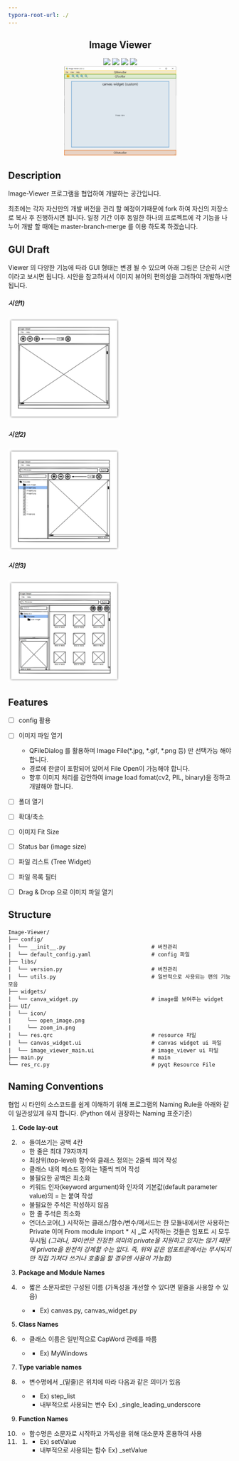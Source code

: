 ```yaml
---
typora-root-url: ./
---
```


<h2 align="center">
  Image Viewer
</h2>

<div align="center">
  <img src="https://img.shields.io/badge/python-v3.8-blue.svg"/>
  <img src="https://img.shields.io/badge/PyQt5-v5.15.4-blue.svg"/>
  <img src="https://img.shields.io/badge/opencv-v4.5.2.54-blue.svg"/>
  <img src="https://img.shields.io/badge/numpy-v1.20.3-blue.svg"/>
</div>
<div align="center">
  <img src="/images/draft/image_viewer.jpg" width="50%">
</div>

## Description

Image-Viewer 프로그램을 협업하여 개발하는 공간입니다.

최초에는 각자 자신만의 개발 버전을 관리 할 예정이기때문에 fork 하여 자신의 저장소로 복사 후 진행하시면 됩니다. 일정 기간 이후 동일한 하나의 프로젝트에 각 기능을 나누어 개발 할 때에는 master-branch-merge 를 이용 하도록 하겠습니다.



## GUI Draft

Viewer 의 다양한 기능에 따라 GUI 형태는 변경 될 수 있으며 아래 그림은 단순히 시안이라고 보시면 됩니다. 시안을 참고하셔서 이미지 뷰어의 편의성을 고려하여 개발하시면 됩니다.



##### 시안1)

<div align="left">
  <img src="/images/draft/image_viewer1.jpg" width="50%">
</div>

##### 시안2)

<div align="left">
  <img src="/images/draft/image_viewer2.jpg" width="50%">
</div>

##### 시안3)

<div align="left">
  <img src="/images/draft/image_viewer3.jpg" width="50%">
</div>




## Features

- [ ] config 활용

- [ ] 이미지 파일 열기

  * QFileDialog 를 활용하며 Image File(*.jpg, *.gif, *.png 등) 만 선택가능 해야 합니다.
  * 경로에 한글이 포함되어 있어서 File Open이 가능해야 합니다.
  * 향후 이미지 처리를 감안하여 image load fomat(cv2, PIL, binary)을 정하고 개발해야 합니다.

- [ ] 폴더 열기

- [ ] 확대/축소

- [ ] 이미지 Fit Size

- [ ] Status bar (image size)

- [ ] 파일 리스트 (Tree Widget)

- [ ] 파일 목록 필터

- [ ] Drag & Drop 으로 이미지 파일 열기

  

## Structure

```
Image-Viewer/
├── config/    
|  └── __init__.py                           # 버전관리
|  └── default_config.yaml                   # config 파일
├── libs/    
|  └── version.py                            # 버전관리
|  └── utils.py                              # 일반적으로 사용되는 편의 기능 모음
├── widgets/   
|  └── canva_widget.py                       # image를 보여주는 widget
├── UI/
|  └── icon/
|     └── open_image.png
|     └── zoom_in.png
|  └── res.qrc                               # resource 파일
|  └── canvas_widget.ui                      # canvas widget ui 파일
|  └── image_viewer_main.ui                  # image_viewer ui 파일
├── main.py                                  # main 
└── res_rc.py                                # pyqt Resource File

```



## Naming Conventions

협업 시 타인의 소스코드를 쉽게 이해하기 위해 프로그램의 Naming Rule을 아래와 같이 일관성있게 유지 합니다. (Python 에서 권장하는 Naming 표준기준)



1. **Code lay-out**

2. - 들여쓰기는 공백 4칸
   - 한 줄은 최대 79자까지
   - 최상위(top-level) 함수와 클래스 정의는 2줄씩 띄어 작성
   - 클래스 내의 메소드 정의는 1줄씩 띄어 작성
   - 불필요한 공백은 최소화
   - 키워드 인자(keyword argument)와 인자의 기본값(default parameter value)의 = 는 붙여 작성
   - 불필요한 주석은 작성하지 않음
   - 한 줄 주석은 최소화
   - 언더스코어(_) 시작하는 클래스/함수/변수/메서드는 한 모듈내에서만 사용하는 Private 이며 From module import * 시 _로 시작하는 것들은 임포트 시 모두 무시됨 *(그러나, 파이썬은 진정한 의미의 private을 지원하고 있지는 않기 때문에 private을 완전히 강제할 수는 없다. 즉, 위와 같은 임포트문에서는 무시되지만 직접 가져다 쓰거나 호출을 할 경우엔 사용이 가능함)*

 

2. **Package and Module Names**

1. - 짧은 소문자로만 구성된 이름 (가독성을 개선할 수 있다면 밑줄을 사용할 수 있음)

   - - Ex) canvas.py, canvas_widget.py

 

3. **Class Names**

1. - 클래스 이름은 일반적으로 CapWord 관례를 따름

   - - Ex) MyWindows

 

4. **Type variable names**

1. - 변수명에서 _(밑줄)은 위치에 따라 다음과 같은 의미가 있음

   - - Ex) step_list
     - 내부적으로 사용되는 변수 Ex) _single_leading_underscore

 

5. **Function Names**

1. - 함수명은 소문자로 시작하고 가독성을 위해 대소문자 혼용하여 사용

2. 1. - Ex)  setValue
      - 내부적으로 사용되는 함수 Ex) _setValue
